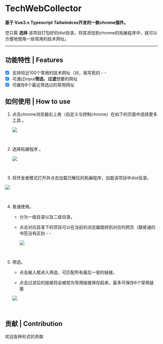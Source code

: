 # TechWebCollector

**基于 Vue3.x Typescript Tailwindcss开发的一款chrome插件。** 

您只需 **选择** 该项目打包好的dist目录，将其添加到chrome的拓展程序中，就可以方便地使用一些常用的技术网址。

---
## 功能特性 | Features 

- [x] 支持将近100个常用的技术网址（对，我写死的 - -
- [x] 可通过input**筛选、过滤**想要的网址
- [x] 可缓存6个最近筛选过的常用网址

## 如何使用 | How to use 

1. 点击chrome浏览器右上角（自定义与控制chrome）在如下的页面中选择更多工具 。

   ![](https://cdn.jsdelivr.net/gh/noransu/images-myown@master/noransImage/image.57x6k8yaj400.png)

  <br>

2. 选择拓展程序 。

   ![](https://cdn.jsdelivr.net/gh/noransu/images-myown@master/noransImage/image.792zuqj3gog0.png)

  <br>

3. 将开发者模式打开并点击加载已解压的拓展程序，加载该项目中dist目录。

![](https://cdn.jsdelivr.net/gh/noransu/images-myown@master/noransImage/image.3xxpg98enw80.png)

  <br>

4. 普通使用。

   - 分为一级目录以及二级目录。

   - 点击对应目录下的项目可以在当前的浏览器跳转到对应的网页（跟普通的书签没有区别 - -

     ![](https://cdn.jsdelivr.net/gh/noransu/images-myown@master/noransImage/usage.5r2j1aya8v80.gif)

  <br>

5. 筛选。

   - 点击输入框进入筛选，可匹配所有最后一层的链接。

   - 点击过滤后的链接将会被视为常用链接保存起来，最多可保存6个常用链接
   
    ![](https://cdn.jsdelivr.net/gh/noransu/images-myown@master/noransImage/filter.71m39lqglak0.gif)

  <br>

## 贡献 | Contribution

欢迎各种形式的贡献
